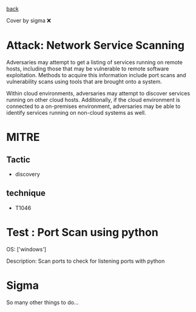 [back](../index.md)

Cover by sigma :x: 

# Attack: Network Service Scanning

 Adversaries may attempt to get a listing of services running on remote hosts, including those that may be vulnerable to remote software exploitation. Methods to acquire this information include port scans and vulnerability scans using tools that are brought onto a system. 

Within cloud environments, adversaries may attempt to discover services running on other cloud hosts. Additionally, if the cloud environment is connected to a on-premises environment, adversaries may be able to identify services running on non-cloud systems as well.

# MITRE
## Tactic
  - discovery

## technique
  - T1046

# Test : Port Scan using python

OS: ['windows']

Description: Scan ports to check for listening ports with python


# Sigma

 So many other things to do...